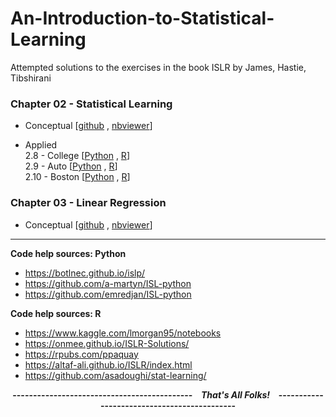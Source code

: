 # An-Introduction-to-Statistical-Learning
Attempted solutions to the exercises in the book ISLR by James, Hastie, Tibshirani

### Chapter 02 - Statistical Learning
- Conceptual   [[github](https://github.com/rahul-ahuja1/An-Introduction-to-Statistical-Learning/blob/main/with%20R/02.01-07%20-%20Statistical%20Learning%20-%20Conceptual%20Exercises.ipynb) , [nbviewer](https://nbviewer.jupyter.org/github/rahul-ahuja1/An-Introduction-to-Statistical-Learning/blob/main/with%20R/02.01-07%20-%20Statistical%20Learning%20-%20Conceptual%20Exercises.ipynb)]

- Applied  
  2.8 - College [[Python](https://nbviewer.jupyter.org/github/rahul-ahuja1/An-Introduction-to-Statistical-Learning/blob/main/with%20Python/02.08%20%28P%29%20-%20College.ipynb) , [R](https://nbviewer.jupyter.org/github/rahul-ahuja1/An-Introduction-to-Statistical-Learning/blob/main/with%20R/02.08%20%28R%29%20-%20College.ipynb)]  
  2.9 - Auto [[Python](https://nbviewer.jupyter.org/github/rahul-ahuja1/An-Introduction-to-Statistical-Learning/blob/main/with%20Python/02.09%20%28P%29%20-%20Auto.ipynb) , [R](https://rpubs.com/rahul-ahuja/islr-02-09)]  
  2.10 - Boston [[Python](https://nbviewer.jupyter.org/github/rahul-ahuja1/An-Introduction-to-Statistical-Learning/blob/main/with%20Python/02.10%20%28P%29%20-%20Boston.ipynb) , [R](https://nbviewer.jupyter.org/github/rahul-ahuja1/An-Introduction-to-Statistical-Learning/blob/main/with%20R/02.10%20%28R%29%20-%20Boston.ipynb)]  


### Chapter 03 - Linear Regression
- Conceptual   [[github](https://github.com/rahul-ahuja1/An-Introduction-to-Statistical-Learning/blob/main/with%20Python/03.01-07%20-%20Linear%20Regression%20-%20Conceptual%20Exercises.ipynb) , [nbviewer]()]



---
__Code help sources: Python__  
- https://botlnec.github.io/islp/
- https://github.com/a-martyn/ISL-python
- https://github.com/emredjan/ISL-python


__Code help sources: R__
- https://www.kaggle.com/lmorgan95/notebooks
- https://onmee.github.io/ISLR-Solutions/
- https://rpubs.com/ppaquay
- https://altaf-ali.github.io/ISLR/index.html
- https://github.com/asadoughi/stat-learning/


<p align="center"><b>-------------------------------------------- &ensp; <i>That's All Folks!</i> &ensp; --------------------------------------------</b></p>
